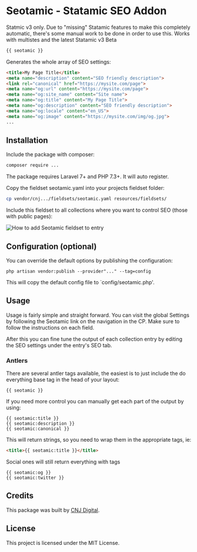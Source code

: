 # Seotamic - Statamic SEO Addon

Statmic v3 only. Due to "missing" Statamic features to make this completely automatic, there's some manual work to be done in order to use this. Works with multistes and the latest Statamic v3 Beta

```php
{{ seotamic }}
```

Generates the whole array of SEO settings:

```html
<title>My Page Title</title>
<meta name="description" content="SEO friendly description">
<link rel="canonical" href="https://mysite.com/page">
<meta name="og:url" content="https://mysite.com/page">
<meta name="og:site_name" content="Site name">
<meta name="og:title" content="My Page Title">
<meta name="og:description" content="SEO friendly description">
<meta name="og:locale" content="en_US">
<meta name="og:image" content="https://mysite.com/img/og.jpg">
...
```


## Installation
Include the package with composer:
```sh
composer require ...
```

The package requires Laravel 7+ and PHP 7.3+. It will auto register.

Copy the fieldset seotamic.yaml into your projects fieldset folder:
```sh
cp vendor/cnj.../fieldsets/seotamic.yaml resources/fieldsets/
```

Include this fieldset to all collections where you want to control SEO (those with public pages):

![How to add Seotamic fieldset to entry](https://media.giphy.com/media/SAUAWHkR34qX105xnS/giphy.gif)

## Configuration (optional)

You can override the default options by publishing the configuration:
```
php artisan vendor:publish --provider"..." --tag=config
```

This will copy the default config file to `config/seotamic.php'.

## Usage

Usage is fairly simple and straight forward. You can visit the global Settings by following the Seotamic link on the navigation in the CP. Make sure to follow the instructions on each field.

After this you can fine tune the output of each collection entry by editing the SEO settings under the entry's SEO tab.

### Antlers

There are several antler tags available, the easiest is to just include the do everything base tag in the head of your layout:
```
{{ seotamic }}
```

If you need more control you can manually get each part of the output by using:

```
{{ seotamic:title }}
{{ seotamic:description }}
{{ seotamic:canonical }}
```
This will return strings, so you need to wrap them in the appropriate tags, ie:
```html
<title>{{ seotamic:title }}</title>
```

Social ones will still return everything with tags

```
{{ seotamic:og }}
{{ seotamic:twitter }}
```

## Credits
This package was built by [CNJ Digital](https://www.cnj.si/).

## License
This project is licensed under the MIT License.
